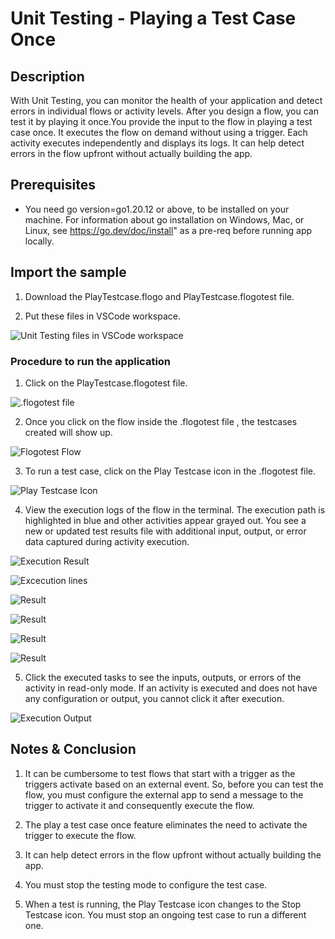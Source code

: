 # Unit Testing - Playing a Test Case Once

## Description

With Unit Testing, you can monitor the health of your application and detect errors in individual flows or activity levels. After you design a flow, you can test it by playing it once.You provide the input to the flow in playing a test case once. It executes the flow on demand without using a trigger. Each activity executes independently and displays its logs. It can help detect errors in the flow upfront without actually building the app.

## Prerequisites

* You need go version=go1.20.12 or above, to be installed on your machine. For information about go installation on Windows, Mac, or Linux, see https://go.dev/doc/install" as a pre-req before running app locally.


## Import the sample

1. Download the PlayTestcase.flogo and PlayTestcase.flogotest file.

2. Put these files in VSCode workspace.

![Unit Testing files in VSCode workspace](../../import-screenshots/VSCode/PlayTC-UT/import.png)



### Procedure to run the application

1. Click on the PlayTestcase.flogotest file.

![.flogotest file](../../import-screenshots/VSCode/PlayTC-UT/flogotestfile.png)

2. Once you click on the flow inside the .flogotest file , the testcases created will show up.

![Flogotest Flow](../../import-screenshots/VSCode/PlayTC-UT/flogotestflow.png)

3. To run a test case, click on the Play Testcase icon in the .flogotest file.

![Play Testcase Icon](../../import-screenshots/VSCode/PlayTC-UT/playtestcaseicon.png)

4. View the execution logs of the flow in the terminal. The execution path is highlighted in blue and other activities appear grayed out. You see a new or updated test results file with additional input, output, or error data captured during activity execution.
 
![Execution Result](../../import-screenshots/VSCode/PlayTC-UT/executionresult.png)

![Excecution lines](../../import-screenshots/VSCode/PlayTC-UT/excecutionlines.png)

![Result ](../../import-screenshots/VSCode/PlayTC-UT/1.png)

![Result ](../../import-screenshots/VSCode/PlayTC-UT/2.png)

![Result ](../../import-screenshots/VSCode/PlayTC-UT/3.png)

![Result ](../../import-screenshots/VSCode/PlayTC-UT/4.png)


5. Click the executed tasks to see the inputs, outputs, or errors of the activity in read-only mode. If an activity is executed and does not have any configuration or output, you cannot click it after execution.

![Execution Output ](../../import-screenshots/VSCode/PlayTC-UT/executionoutput.png)



## Notes & Conclusion

1. It can be cumbersome to test flows that start with a trigger as the triggers activate based on an external event. So, before you can test the flow, you must configure the external app to send a message to the trigger to activate it and consequently execute the flow.

2. The play a test case once feature eliminates the need to activate the trigger to execute the flow.

3. It can help detect errors in the flow upfront without actually building the app.

4. You must stop the testing mode to configure the test case.

5. When a test is running, the Play Testcase icon changes to the Stop Testcase icon. You must stop an ongoing test case to run a different one.

